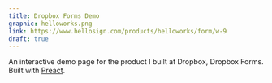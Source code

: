 ```yaml
---
title: Dropbox Forms Demo
graphic: helloworks.png
link: https://www.hellosign.com/products/helloworks/form/w-9
draft: true
---
```


An interactive demo page for the product I built at Dropbox, Dropbox Forms. Built with [Preact](https://preactjs.com/).
